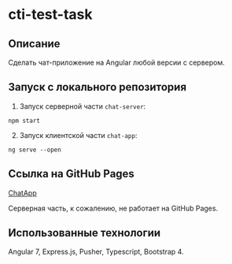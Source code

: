 # cti-test-task

## Описание

Сделать чат-приложение на Angular любой версии с сервером.

## Запуск с локального репозитория

1. Запуск серверной части `chat-server`:
```
npm start
```
2. Запуск клиентской части `chat-app`:
```
ng serve --open
```

## Ссылка на GitHub Pages

[ChatApp](https://hduck.github.io/cti-test-task/)

Серверная часть, к сожалению, не работает на GitHub Pages.

## Использованные технологии

Angular 7, Express.js, Pusher, Typescript, Bootstrap 4.

